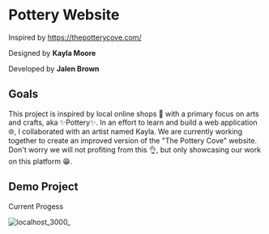 # Pottery Website
Inspired by https://thepotterycove.com/ 

Designed by **Kayla Moore**

Developed by **Jalen Brown**

## Goals
This project is inspired by local online shops 🏪 with a primary focus on arts and crafts, aka ✨Pottery✨. In an effort to learn and build a web application 🌐, I collaborated with an artist named Kayla. We are currently working together to create an improved version of the "The Pottery Cove" website. Don't worry we will not profiting from this 👌, but only showcasing our work on this platform 😁.

## Demo Project

Current Progess

![localhost_3000_](https://github.com/user-attachments/assets/23afe884-fb8f-4241-a06c-843261a992a0)
